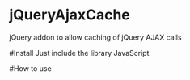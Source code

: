 # jQueryAjaxCache
jQuery addon to allow caching of jQuery AJAX calls

#Install
Just include the library JavaScript

#How to use
